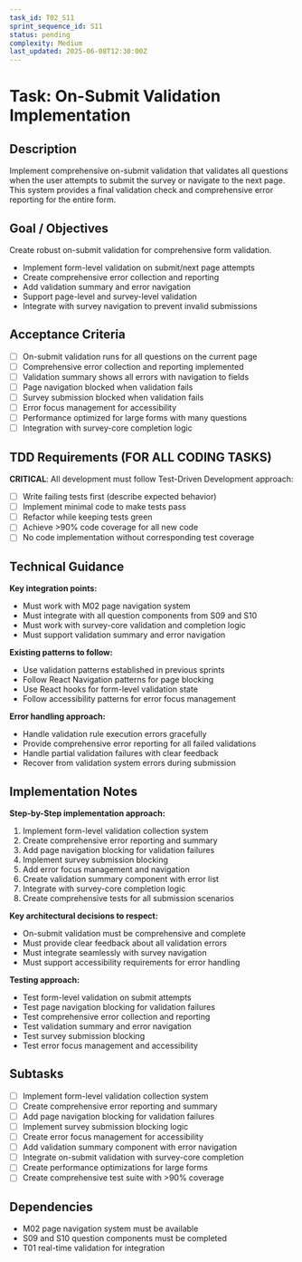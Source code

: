 ```yaml
---
task_id: T02_S11
sprint_sequence_id: S11
status: pending
complexity: Medium
last_updated: 2025-06-08T12:30:00Z
---
```


# Task: On-Submit Validation Implementation

## Description
Implement comprehensive on-submit validation that validates all questions when the user attempts to submit the survey or navigate to the next page. This system provides a final validation check and comprehensive error reporting for the entire form.

## Goal / Objectives
Create robust on-submit validation for comprehensive form validation.
- Implement form-level validation on submit/next page attempts
- Create comprehensive error collection and reporting
- Add validation summary and error navigation
- Support page-level and survey-level validation
- Integrate with survey navigation to prevent invalid submissions

## Acceptance Criteria
- [ ] On-submit validation runs for all questions on the current page
- [ ] Comprehensive error collection and reporting implemented
- [ ] Validation summary shows all errors with navigation to fields
- [ ] Page navigation blocked when validation fails
- [ ] Survey submission blocked when validation fails
- [ ] Error focus management for accessibility
- [ ] Performance optimized for large forms with many questions
- [ ] Integration with survey-core completion logic

## TDD Requirements (FOR ALL CODING TASKS)
**CRITICAL**: All development must follow Test-Driven Development approach:
- [ ] Write failing tests first (describe expected behavior)
- [ ] Implement minimal code to make tests pass
- [ ] Refactor while keeping tests green
- [ ] Achieve >90% code coverage for all new code
- [ ] No code implementation without corresponding test coverage

## Technical Guidance
**Key integration points:**
- Must work with M02 page navigation system
- Must integrate with all question components from S09 and S10
- Must work with survey-core validation and completion logic
- Must support validation summary and error navigation

**Existing patterns to follow:**
- Use validation patterns established in previous sprints
- Follow React Navigation patterns for page blocking
- Use React hooks for form-level validation state
- Follow accessibility patterns for error focus management

**Error handling approach:**
- Handle validation rule execution errors gracefully
- Provide comprehensive error reporting for all failed validations
- Handle partial validation failures with clear feedback
- Recover from validation system errors during submission

## Implementation Notes
**Step-by-Step implementation approach:**
1. Implement form-level validation collection system
2. Create comprehensive error reporting and summary
3. Add page navigation blocking for validation failures
4. Implement survey submission blocking
5. Add error focus management and navigation
6. Create validation summary component with error list
7. Integrate with survey-core completion logic
8. Create comprehensive tests for all submission scenarios

**Key architectural decisions to respect:**
- On-submit validation must be comprehensive and complete
- Must provide clear feedback about all validation errors
- Must integrate seamlessly with survey navigation
- Must support accessibility requirements for error handling

**Testing approach:**
- Test form-level validation on submit attempts
- Test page navigation blocking for validation failures
- Test comprehensive error collection and reporting
- Test validation summary and error navigation
- Test survey submission blocking
- Test error focus management and accessibility

## Subtasks
- [ ] Implement form-level validation collection system
- [ ] Create comprehensive error reporting and summary
- [ ] Add page navigation blocking for validation failures
- [ ] Implement survey submission blocking logic
- [ ] Create error focus management for accessibility
- [ ] Add validation summary component with error navigation
- [ ] Integrate on-submit validation with survey-core completion
- [ ] Create performance optimizations for large forms
- [ ] Create comprehensive test suite with >90% coverage

## Dependencies
- M02 page navigation system must be available
- S09 and S10 question components must be completed
- T01 real-time validation for integration